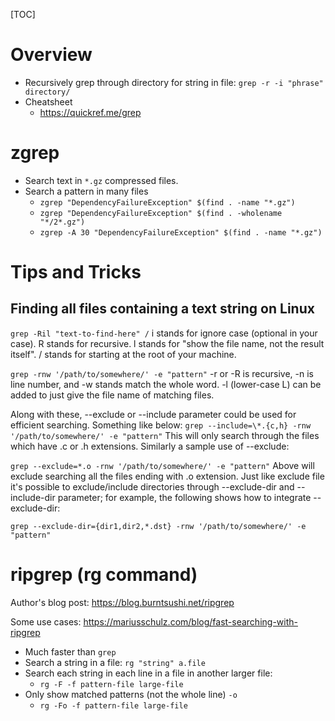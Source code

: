 [TOC]

# Overview

- Recursively grep through directory for string in file: `grep -r -i "phrase" directory/`
- Cheatsheet
    + https://quickref.me/grep

# zgrep

- Search text in `*.gz` compressed files.
- Search a pattern in many files
    + `zgrep "DependencyFailureException" $(find . -name "*.gz")`
    + `zgrep "DependencyFailureException" $(find . -wholename "*/2*.gz")`
    + `zgrep -A 30 "DependencyFailureException" $(find . -name "*.gz")`

# Tips and Tricks

## Finding all files containing a text string on Linux

`grep -Ril "text-to-find-here" /`
	i stands for ignore case (optional in your case).
	R stands for recursive.
	l stands for "show the file name, not the result itself".
	/ stands for starting at the root of your machine.

`grep -rnw '/path/to/somewhere/' -e "pattern"`
-r or -R is recursive,
-n is line number, and
-w stands match the whole word.
-l (lower-case L) can be added to just give the file name of matching files.

Along with these, --exclude or --include parameter could be used for efficient searching. Something like below:
`grep --include=\*.{c,h} -rnw '/path/to/somewhere/' -e "pattern"`
This will only search through the files which have .c or .h extensions. Similarly a sample use of --exclude:

`grep --exclude=*.o -rnw '/path/to/somewhere/' -e "pattern"`
Above will exclude searching all the files ending with .o extension. Just like exclude file it's possible to exclude/include directories through --exclude-dir and --include-dir parameter; for example, the following shows how to integrate --exclude-dir:

`grep --exclude-dir={dir1,dir2,*.dst} -rnw '/path/to/somewhere/' -e "pattern"`

# ripgrep (rg command)

Author's blog post: https://blog.burntsushi.net/ripgrep

Some use cases: https://mariusschulz.com/blog/fast-searching-with-ripgrep

- Much faster than `grep`
- Search a string in a file: `rg "string" a.file`
- Search each string in each line in a file in another larger file:
    + `rg -F -f pattern-file large-file`
- Only show matched patterns (not the whole line) `-o`
    + `rg -Fo -f pattern-file large-file`
